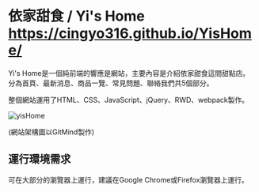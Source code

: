 # 依家甜食 / Yi's Home  https://cingyo316.github.io/YisHome/
  Yi's Home是一個純前端的響應是網站，主要內容是介紹依家甜食這間甜點店。
  分為首頁、最新消息、商品一覽、常見問題、聯絡我們共5個部分。
  
  整個網站運用了HTML、CSS、JavaScript、jQuery、RWD、webpack製作。
  
  ![yisHome](https://github.com/cingyo316/YisHome/assets/134487301/8da62660-9425-4d97-8497-aca9697360c2)

  (網站架構圖以GitMind製作)



## 運行環境需求
可在大部分的瀏覽器上運行，建議在Google Chrome或Firefox瀏覽器上運行。
